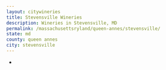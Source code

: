 ```yaml
---
layout: citywineries
title: Stevensville Wineries
description: Wineries in Stevensville, MD
permalink: /massachusettsryland/queen-annes/stevensville/
state: md
county: queen annes
city: stevensville
---
```

-
